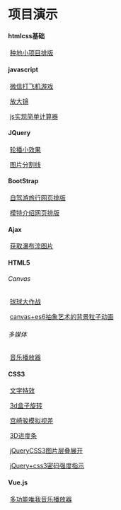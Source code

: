 # 项目演示

#### htmlcss基础  

​			[种地小项目排版](https://jhh6673633.github.io/种地小项目排版)

#### javascript

​			[微信打飞机游戏](https://jhh6673633.github.io/微信打飞机游戏)

​			[放大镜](https://jhh6673633.github.io/放大镜)

​			[js实现简单计算器](https://jhh6673633.github.io/js实现简单计算器)

#### JQuery

​			[轮播小效果](https://jhh6673633.github.io/轮播小效果)

​			[图片分割线](https://jhh6673633.github.io/图片分割线)

#### BootStrap

​			[自驾游旅行网页排版](https://jhh6673633.github.io/自驾游旅行网页排版)

​			[模特介绍网页排版](https://jhh6673633.github.io/模特介绍网页排版)

#### Ajax

​			[获取瀑布流图片]()

#### HTML5

###### 		Canvas

​			[球球大作战](https://jhh6673633.github.io/球球大作战)

​			[canvas+es6抽象艺术的背景粒子动画](https://jhh6673633.github.io/canvas+es6抽象艺术的背景粒子动画)

###### 多媒体

​			[音乐播放器](https://jhh6673633.github.io/音乐播放器)

#### CSS3

​			[文字特效](https://jhh6673633.github.io/文字特效)

​           [3d盒子旋转](https://jhh6673633.github.io/3d盒子旋转)

​		    [宫崎骏模拟视差](https://jhh6673633.github.io/宫崎骏模拟视差)	

​			[3D进度条](https://jhh6673633.github.io/3D进度条)

​			[jQueryCSS3图片层叠展开](https://jhh6673633.github.io/jQueryCSS3图片层叠展开)

​    		[jQuery+css3密码强度指示](https://jhh6673633.github.io/JQuery+css3密码强度指示)



#### Vue.js

​		[多功能唯我音乐播放器](https://jhh6673633.github.io/多功能唯我音乐播放器)